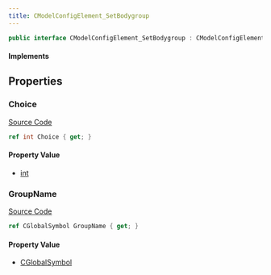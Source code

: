 ```yaml
---
title: CModelConfigElement_SetBodygroup
---
```


```csharp
public interface CModelConfigElement_SetBodygroup : CModelConfigElement, ISchemaClass<CModelConfigElement>, ISchemaClass<CModelConfigElement_SetBodygroup>, ISchemaField, ISchemaClass, INativeHandle
```

#### Implements

## Properties

### Choice

[Source Code](https://github.com/swiftly-solution/swiftlys2/blob/main/managed/src/SwiftlyS2.Generated/Schemas/Interfaces/CModelConfigElement_SetBodygroup.cs#L19)

```csharp
ref int Choice { get; }
```

#### Property Value

- [int](https://learn.microsoft.com/dotnet/api/system.int32)

### GroupName

[Source Code](https://github.com/swiftly-solution/swiftlys2/blob/main/managed/src/SwiftlyS2.Generated/Schemas/Interfaces/CModelConfigElement_SetBodygroup.cs#L17)

```csharp
ref CGlobalSymbol GroupName { get; }
```

#### Property Value

- [CGlobalSymbol](/docs/api/shared/natives/cglobalsymbol)

